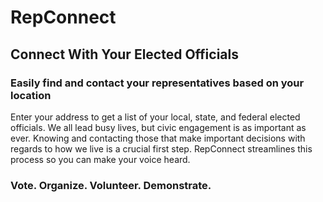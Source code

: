 # RepConnect #

## Connect With Your Elected Officials ##

### Easily find and contact your representatives based on your location ###

Enter your address to get a list of your local, state, and federal elected officials. We all lead busy lives, but civic engagement is as important as ever. Knowing and contacting those that make important decisions with regards to how we live is a crucial first step. RepConnect streamlines this process so you can make your voice heard.

### Vote. Organize. Volunteer. Demonstrate. ###
